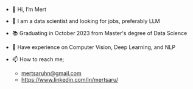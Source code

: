 - 👋 Hi, I’m Mert
- 👀 I am a data scientist and looking for jobs, preferably LLM 
- 📚 Graduating in October 2023 from Master's degree of Data Science 
- 🦾 Have experience on Computer Vision, Deep Learning, and NLP
        
- 📫 How to reach me;
    - mertsaruhn@gmail.com
    - https://www.linkedin.com/in/mertsaru/

<!---
mertsaru/mertsaru is a ✨ special ✨ repository because its `README.md` (this file) appears on your GitHub profile.
You can click the Preview link to take a look at your changes.
--->
